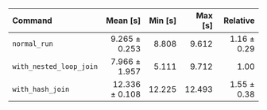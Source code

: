 | Command | Mean [s] | Min [s] | Max [s] | Relative |
|:---|---:|---:|---:|---:|
| `normal_run` | 9.265 ± 0.253 | 8.808 | 9.612 | 1.16 ± 0.29 |
| `with_nested_loop_join` | 7.966 ± 1.957 | 5.111 | 9.712 | 1.00 |
| `with_hash_join` | 12.336 ± 0.108 | 12.225 | 12.493 | 1.55 ± 0.38 |
